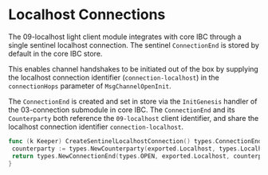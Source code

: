 <!--
order: 3
-->

# Localhost Connections

The 09-localhost light client module integrates with core IBC through a single sentinel localhost connection.
The sentinel `ConnectionEnd` is stored by default in the core IBC store.

This enables channel handshakes to be initiated out of the box by supplying the localhost connection identifier (`connection-localhost`) in the `connectionHops` parameter of `MsgChannelOpenInit`.

The `ConnectionEnd` is created and set in store via the `InitGenesis` handler of the 03-connection submodule in core IBC.
The `ConnectionEnd` and its `Counterparty` both reference the `09-localhost` client identifier, and share the localhost connection identifier `connection-localhost`.

```go
func (k Keeper) CreateSentinelLocalhostConnection() types.ConnectionEnd {
 counterparty := types.NewCounterparty(exported.Localhost, types.LocalhostID, commitmenttypes.NewMerklePrefix(k.GetCommitmentPrefix().Bytes()))
 return types.NewConnectionEnd(types.OPEN, exported.Localhost, counterparty, types.ExportedVersionsToProto(types.GetCompatibleVersions()), 0)
}
```
